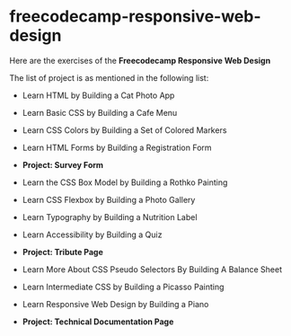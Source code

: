 # freecodecamp-responsive-web-design

Here are the exercises of the **Freecodecamp Responsive Web Design**

The list of project is as mentioned in the following list:
- Learn HTML by Building a Cat Photo App
- Learn Basic CSS by Building a Cafe Menu
- Learn CSS Colors by Building a Set of Colored Markers
- Learn HTML Forms by Building a Registration Form
- **Project: Survey Form**

- Learn the CSS Box Model by Building a Rothko Painting
- Learn CSS Flexbox by Building a Photo Gallery
- Learn Typography by Building a Nutrition Label
- Learn Accessibility by Building a Quiz
- **Project: Tribute Page**

- Learn More About CSS Pseudo Selectors By Building A Balance Sheet
- Learn Intermediate CSS by Building a Picasso Painting
- Learn Responsive Web Design by Building a Piano
- **Project: Technical Documentation Page**
